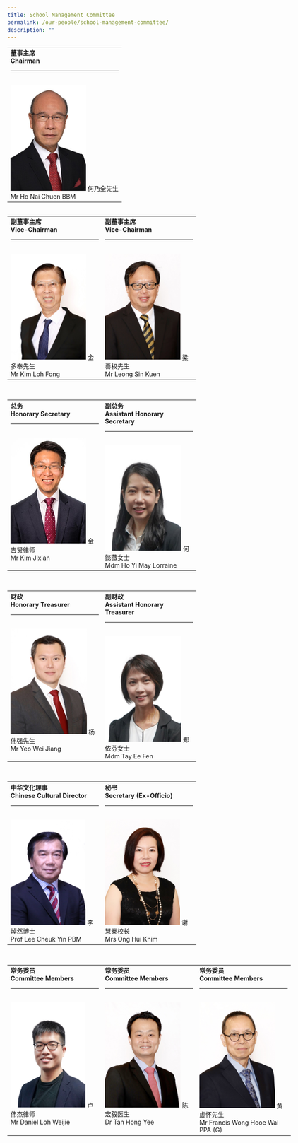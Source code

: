 ```yaml
---
title: School Management Committee
permalink: /our-people/school-management-committee/
description: ""
---
```

<table align="center" style="margin: 0px auto;">
<tbody>
<tr>
<td valign="top"><b>董事主席<br>Chairman<br></b>
<hr>
<br>
<img style="width: 171px; height: 240px;" alt="01_ Mr Ho Nai Chuen.jpg" width="100%" src="/images/SMC/Mr Ho Nai Chuen.jpeg">
何乃全先生<br>Mr Ho Nai Chuen BBM
</td>
</tr>
</tbody>
</table>
<br>
<table>
<tbody>
<tr>
<td width="200px" valign="top"><b>副董事主席<br>Vice-Chairman<br></b>
<hr>
<br>
<img style="width: 171px; height: 240px;" alt="02_Mr Kim Loh Fong.jpg" width="100%" src="/images/SMC/02_Mr Kim Loh Fong.jpg">
金多奉先生<br><span style="font-weight: normal;">Mr Kim Loh Fong
</span>
</td>
<td width="200px" valign="top"><b>副董事主席<br>Vice-Chairman<br></b>
<hr>
<br>
<img style="width: 171px; height: 240px;"  alt="03_Mr Chris Leong Sin Kuen.jpg" width="100%" src="/images/SMC/03_Mr Chris Leong Sin Kuen.jpg">
梁善权先生<br><span style="font-weight: normal;">Mr Leong Sin Kuen
</span>
</td>
</tr>
</tbody>
</table>
<br>
<table >
<tbody>
<tr>
<td width="200px" valign="top"><b>总务<br>Honorary Secretary<br></b>
<hr>
<br>
<img style="width: 171px; height: 239px;"  alt="Mr Kim Jixian.jpg" width="100%" src="/images/SMC/Mr Kim Jixian.jpg">
金吉贤律师<br><span style="font-weight: normal;">Mr Kim Jixian
</span>
</td>
<td width="200px" valign="top"><b>副总务<br>Assistant Honorary Secretary<br></b>
<hr>
<br>
<img style="width: 173px; height: 239px;"  alt="Mdm Ho Yi May Lorraine.jpg" width="100%" src="/images/SMC/Mdm Ho Yi May Lorraine.jpeg">
何懿薇女士<br><span style="font-weight: normal;">Mdm Ho Yi May Lorraine
</span>
</td>
</tr>
</tbody>
</table>
<br>
<table >
<tbody>
<tr>
<td width="200px" valign="top"><b>财政<br>Honorary Treasurer<br></b>
<hr>
<br>
<img style="width: 173px; height: 239px;"  alt="07_Mr Yeo Weijiang.jpg" width="100%" src="/images/SMC/07_Mr Yeo Weijiang.jpg">
杨伟强先生<br><span style="font-weight: normal;">Mr Yeo Wei Jiang
</span>
</td>
<td width="200px" valign="top"><b>副财政<br>Assistant Honorary Treasurer<br></b>
<hr>
<br>
<img style="width: 173px; height: 239px;"  alt="Mdm Tay Ee Fen.jpg" width="100%" src="/images/SMC/Mdm Tay Ee Fen.jpeg">
郑依芬女士<br><span style="font-weight: normal;">Mdm Tay Ee Fen
</span>
</td>
</tr>
</tbody>
</table>
<br>
<table >
<tbody>
<tr>
<td width="200px" valign="top"><b>中华文化理事<br>Chinese Cultural Director<br></b>
<hr>
<br>
<img style="width: 170px; height: 238px;"  alt="08_Prof Lee Cheul Yin.jpg" width="100%" src="/images/SMC/08_Prof Lee Cheul Yin.jpg">
李焯然博士<br><span style="font-weight: normal;">Prof Lee Cheuk Yin PBM
</span>
</td>
<td width="200px" valign="top"><b>秘书<br>Secretary (Ex-Officio)<br></b>
<hr>
<br>
<img style="width: 170px; height: 238px;"  alt="29A_ Mrs Ong Hui Khim.jpg" width="100%" src="/images/SMC/29A_ Mrs Ong Hui Khim.jpg">
谢慧秦校长<br><span style="font-weight: normal;">Mrs Ong Hui Khim
</span>
</td>
</tr>
</tbody>
</table>
<br>
<table style="width: 870.726px;" >
<tbody>
<tr>
<td width="200px" valign="top"><b>常务委员<br>Committee Members<br></b>
<hr>
<br>
<img style="width: 170px; height: 238px;"  alt="09_Mr Daniel Loh Wei Jie.jpg" width="100%" src="/images/SMC/Mr Daniel Loh Wei Jie.jpeg">
卢伟杰律师<br><span style="font-weight: normal;">Mr Daniel Loh Weijie
</span>
</td>
<td width="200px" valign="top"><b>常务委员<br>Committee Members<br></b>
<hr>
<br>
<img style="width: 171px; height: 238px;"  alt="10_ Dr Tan Hong Yee.jpg" width="100%" src="/images/SMC/10_ Dr Tan Hong Yee.jpg">
陈宏毅医生<br><span style="font-weight: normal;">Dr Tan Hong Yee
</span>
</td>
<td width="200px" valign="top"><b>常务委员<br>Committee Members<br></b>
<hr>
<br>
<img style="width: 171px; height: 239px;"  alt="04_Mr Francis Wong Hooe Wai.jpg" width="100%" src="/images/SMC/04_Mr Francis Wong Hooe Wai.jpg">
黄虚怀先生<br><span style="font-weight: normal;">Mr Francis Wong Hooe Wai PPA (G)
</span>
</td>
</tr>
</tbody>
</table>